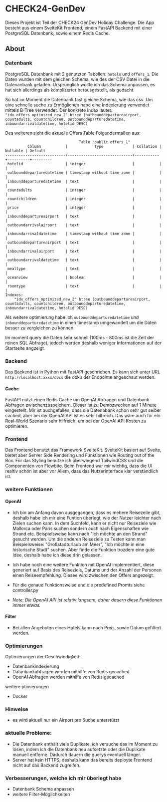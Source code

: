 # CHECK24-GenDev

Dieses Projekt ist Teil der CHECK24 GenDev Holiday Challenge.
Die App besteht aus einem SvelteKit Frontend, einem FastAPI Backend mit einer PostgreSQL Datenbank, sowie einem Redis Cache.

## About

### Datenbank

PostgreSQL Datenbank mit 2 genutzten Tabellen: `hotels` und `offers_1`.
Die Daten wurden mit dem gleichen Schema, wie des der CSV Datei in die Datenanbank geladen.
Ursprünglich wollte ich das Schema anpassen, es hat sich allerdings als komplizerter herausgestellt, als gedacht.

So hat im Moment die Datenbank fast gleiche Schema, wie das csv.
Um eine schnelle suche zu Ermöglichen habe eine Indexierung verwendet mittels B-Tree verwendet. Der konkrete Index lautet:
`"idx_offers_optimized_new_2" btree (outbounddepartureairport, countadults, countchildren, outbounddeparturedatetime, inboundarrivaldatetime, hotelid DESC)`

Des weiteren sieht die aktuelle Offers Table Folgendermaßen aus:

```
                                 Table "public.offers_1"
          Column           |            Type             | Collation | Nullable | Default
---------------------------+-----------------------------+-----------+----------+---------
 hotelid                   | integer                     |           |          |
 outbounddeparturedatetime | timestamp without time zone |           |          |
 inbounddeparturedatetime  | text                        |           |          |
 countadults               | integer                     |           |          |
 countchildren             | integer                     |           |          |
 price                     | integer                     |           |          |
 inbounddepartureairport   | text                        |           |          |
 outboundarrivalairport    | text                        |           |          |
 inboundarrivaldatetime    | timestamp without time zone |           |          |
 outbounddepartureairport  | text                        |           |          |
 inboundarrivalairport     | text                        |           |          |
 outboundarrivaldatetime   | text                        |           |          |
 mealtype                  | text                        |           |          |
 oceanview                 | boolean                     |           |          |
 roomtype                  | text                        |           |          |
Indexes:
    "idx_offers_optimized_new_2" btree (outbounddepartureairport, countadults, countchildren, outbounddeparturedatetime, inboundarrivaldatetime, hotelid DESC)
```

Als weitere optimierung habe ich `outbounddeparturedatetime` und `inbounddeparturedatetime` in einen timestamp umgewandelt um die Daten besser zu vergleichen zu können.

Im moment query die Daten sehr schnell (100ms - 800ms ist die Zeit der reinen SQL Abfrage), jedoch werden deshalb weniger Informationen auf der Startseite angzeigt.

### Backend

Das Backend ist in Python mit FastAPI geschrieben. Es kann sich unter URL `http://localhost:xxxx/docs` die doku der Endpointe angeschaut werden.

#### Cache

FastAPI nutzt einen Redis Cache um OpenAI Abfragen und Datenbank Abfragen zwischenzuspeichern. Dieser ist zu Demozwecken auf 1 Minute eingestellt. Mir ist auchgefallen, dass die Datenabank schon sehr gut selber cached, aber bei der OpenAI API ist es sehr hilfreich. Das wäre auch für ein Real-World Szenario sehr hilfreich, um bei der OpenAI API Kosten zu optimieren.

### Frontend

Das Frontend benutzt das Framework SvelteKit. SvelteKit basiert auf Svelte, bietet aber Server Side Rendering und Funktionen wie Routing out of the Box. Für das Styling benutze ich überwiegend TailwindCSS und die Componenten von Flowbite.
Beim Frontend war mir wichtig, dass die UI realtiv schön ist aber vor Allem, dass das Nutzerinterface klar verständlich ist.

### weitere Funktionen

#### OpenAI

- Ich bin am Anfang davon ausgegangen, dass es mehere Reisezeile gibt, deshalb habe ich mir eine Funtion überlegt, wie der Nutzer leichter nach Zielen suchen kann. In dem Suchfeld, kann er nicht nur Reiseziele wie Mallorca oder Paris suchen sondern auch nach Eigenschaften wie Strand etc. Beispielsweise kann nach "Ich möchte an den Strand" gesucht werden. Um die anderen Reiseziele zu Testen kann man Beispielsweise: "Großstadturlaub am Meer", "Ich möchte in eine historische Stadt" suchen.
  Aber finde die Funktion trozdem eine gute Idee, deshalb habe ich diese drin gelassen.

- Ich habe noch eine weitere Funktion mit OpenAI implementiert, diese generiert auf Basis des Reiseziels, Datums und der Anzahl der Personen einen Reiseempfehlung. Diesee wird zwischen den Offers angezeigt.
- Für die genaue Funktionsweise und die predefined Promts siehe controller.py

- _Note: Die OpenAI API ist relativ langsam, daher dauern diese Funktionen immer etwas._

#### Filter

- Bei allen Angeboten eines Hotels kann nach Preis, sowie Datum gefiltert werden.

### Optimierungen

Optimierungen der Geschwindigkeit:

- Datenbankindexierung
- Datanbankabfragen werden mithilfe von Redis gecached
- OpenAI Abfragen werden mithilfe von Redis gecached

weitere ptimierungen

- Docker

### Hinweise

- es wird aktuell nur ein Airport pro Suche unterstützt

### aktuelle Probleme:

- Die Datenbank enthält viele Duplikate, ich versuche das im Moment zu lösen, indem ich die Datenbank neu aufsetzte oder die Duplikate manuell entferne. Dadurch dauern die querys eventuell länger.
- Server hat kein HTTPS, deshalb kann das bereits deployte Frontend nicht auf das Backend zugreifen.

### Verbesserungen, welche ich mir überlegt habe

- Datenbank Schema anpassen
- weitere Filter-Möglichkeiten
